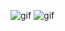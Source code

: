 ![gif](https://github.com/alchemz/Unity_DataVisualization/tree/master/DataVisualization_Fractal/twist.gif)
![gif](https://github.com/alchemz/Unity_DataVisualization/tree/master/DataVisualization_Fractal/twist2.gif)

